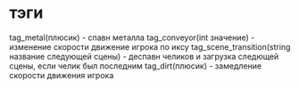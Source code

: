 тэги
==============
tag_metal(плюсик) - спавн металла
tag_conveyor(int значение) - изменение скорости движение игрока по иксу
tag_scene_transition(string название следующей сцены) - деспавн челиков и загрузка следющей сцены, если челик был последним
tag_dirt(плюсик) - замедление скорости движения игрока